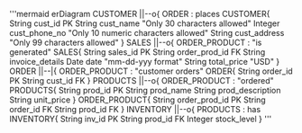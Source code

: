 '''mermaid
erDiagram
    CUSTOMER ||--o{ ORDER : places
    CUSTOMER{
        String cust_id PK
        String cust_name "Only 30 characters allowed"
        Integer cust_phone_no "Only 10 numeric characters allowed"
        String cust_address "Only 99 characters allowed"
    }
    SALES ||--o{ ORDER_PRODUCT : "is generated"
    SALES{
        String sales_id PK
        String order_prod_id FK
        String invoice_details
        Date date "mm-dd-yyy format"
        String total_price "USD"
         }
    ORDER ||--|{ ORDER_PRODUCT : "customer orders"
    ORDER{
        String order_id PK
        String cust_id FK
    }
    PRODUCTS ||--o{ ORDER_PRODUCT : "ordered"
    PRODUCTS{
        String prod_id PK
        String prod_name 
        String prod_description 
        String unit_price
    }
    ORDER_PRODUCT{
        String order_prod_id PK
        String order_id FK
        String prod_id FK
    }
    INVENTORY ||--o{ PRODUCTS : has
    INVENTORY{
        String inv_id PK
        String prod_id FK
        Integer stock_level
    }
'''
